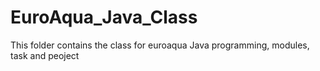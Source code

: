 # EuroAqua_Java_Class
This folder contains the class for euroaqua Java programming, modules, task and peoject
